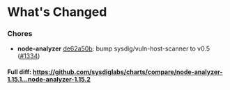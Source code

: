 # What's Changed

### Chores
- **node-analyzer** [de62a50b](https://github.com/sysdiglabs/charts/commit/de62a50b5e2e706157c564d9614688fe63d8da87): bump sysdig/vuln-host-scanner to v0.5 ([#1334](https://github.com/sysdiglabs/charts/issues/1334))
#### Full diff: https://github.com/sysdiglabs/charts/compare/node-analyzer-1.15.1...node-analyzer-1.15.2
